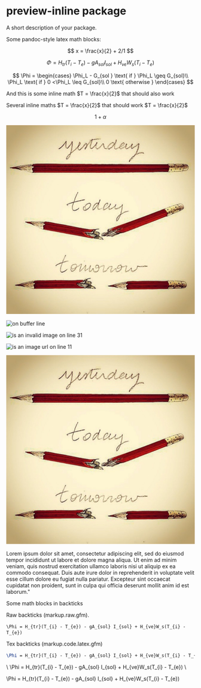 # preview-inline package

A short description of your package.

Some pandoc-style latex math blocks:

$$
x = \frac{x}{2} + 2/1
$$

$$
\Phi = H_{tr}(T_{i} - T_{e}) - gA_{sol} I_{sol} + H_{ve}W_s(T_{i} - T_{e})
$$

$$
\Phi = \begin{cases}
\Phi_L - G_{sol } \text{ if } \Phi_L \geq G_{sol}\\
\Phi_L \text{ if }  0 <\Phi_L \leq G_{sol}\\
0 \text{ otherwise }
\end{cases}
$$

And this is some inline math $T = \frac{x}{2}$ that should also work

Several inline maths $T = \frac{x}{2}$ that should work $T = \frac{x}{2}$


$$
1 + \alpha
$$


![on buffer line](test-image.jpg)

![on buffer line](test-image)

![is an invalid image on line 31](05.jpg)

![is an image url on line 11](http://imgs.xkcd.com/comics/the_martian.png)

![psum dolor sit amet, consectetur adipiscing elit, sed do eiusmod tempor incididunt ut labore et dolore magna aliqua. Ut enim ad minim veniam, quis nostrud exercitation ullamco laboris nisi ut aliquip ex ea commodo consequat. Duis aute irure dolor in reprehenderit in](test-image.jpg)



Lorem ipsum dolor sit amet, consectetur adipiscing elit, sed do eiusmod tempor incididunt ut labore et dolore magna aliqua. Ut enim ad minim veniam, quis nostrud exercitation ullamco laboris nisi ut aliquip ex ea commodo consequat. Duis aute irure dolor in reprehenderit in voluptate velit esse cillum dolore eu fugiat nulla pariatur. Excepteur sint occaecat cupidatat non proident, sunt in culpa qui officia deserunt mollit anim id est laborum."




Some math blocks in backticks

Raw backticks (markup.raw.gfm).

```
\Phi = H_{tr}(T_{i} - T_{e}) - gA_{sol} I_{sol} + H_{ve}W_s(T_{i} - T_{e})
```


Tex backticks (markup.code.latex.gfm)

```tex
\Phi = H_{tr}(T_{i} - T_{e}) - gA_{sol} I_{sol} + H_{ve}W_s(T_{i} - T_{e})
```

\\
  \Phi = H_{tr}(T_{i} - T_{e}) - gA_{sol} I_{sol} + H_{ve}W_s(T_{i} - T_{e})
\\


\Phi = H_{tr}(T_{i} - T_{e}) - gA_{sol} I_{sol} + H_{ve}W_s(T_{i} - T_{e})
